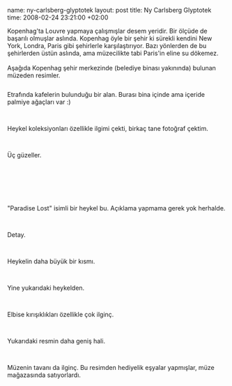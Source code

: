 name: ny-carlsberg-glyptotek
layout: post
title: Ny Carlsberg Glyptotek
time: 2008-02-24 23:21:00 +02:00

Kopenhag'ta Louvre yapmaya çalışmışlar desem yeridir. Bir ölçüde de başarılı olmuşlar aslında. Kopenhag öyle bir şehir ki sürekli kendini New York, Londra, Paris gibi şehirlerle karşılaştırıyor. Bazı yönlerden de bu şehirlerden üstün aslında, ama müzecilikte tabi Paris'in eline su dökemez.<br /><br />Aşağıda Kopenhag şehir merkezinde (belediye binası yakınında) bulunan müzeden resimler.<br /><br /><a href="http://4.bp.blogspot.com/_AZvuJ9kmERM/R8HhAVxD0xI/AAAAAAAAAio/LzmeCC0I8Us/s1600-h/dscn9023.jpg"><img style="margin: 0px auto 10px; display: block; text-align: center; cursor: pointer;" src="http://4.bp.blogspot.com/_AZvuJ9kmERM/R8HhAVxD0xI/AAAAAAAAAio/LzmeCC0I8Us/s400/dscn9023.jpg" alt="" id="BLOGGER_PHOTO_ID_5170661243157205778" border="0" /></a>Etrafında kafelerin bulunduğu bir alan. Burası bina içinde ama içeride palmiye ağaçları var :)<br /><br /><br /><a href="http://4.bp.blogspot.com/_AZvuJ9kmERM/R8HhBVxD0yI/AAAAAAAAAiw/omRsLGR71bE/s1600-h/dscn9026.jpg"><img style="margin: 0px auto 10px; display: block; text-align: center; cursor: pointer;" src="http://4.bp.blogspot.com/_AZvuJ9kmERM/R8HhBVxD0yI/AAAAAAAAAiw/omRsLGR71bE/s400/dscn9026.jpg" alt="" id="BLOGGER_PHOTO_ID_5170661260337074978" border="0" /></a>Heykel koleksiyonları özellikle ilgimi çekti, birkaç tane fotoğraf çektim.<br /><br /><br /><a href="http://3.bp.blogspot.com/_AZvuJ9kmERM/R8HhCFxD0zI/AAAAAAAAAi4/6S2HVy9WzL0/s1600-h/dscn9028.jpg"><img style="margin: 0px auto 10px; display: block; text-align: center; cursor: pointer;" src="http://3.bp.blogspot.com/_AZvuJ9kmERM/R8HhCFxD0zI/AAAAAAAAAi4/6S2HVy9WzL0/s400/dscn9028.jpg" alt="" id="BLOGGER_PHOTO_ID_5170661273221976882" border="0" /></a>Üç güzeller.<br /><br /><br /><a href="http://4.bp.blogspot.com/_AZvuJ9kmERM/R8HhCVxD00I/AAAAAAAAAjA/QjGbNTGvfUU/s1600-h/dscn9032.jpg"><img style="margin: 0px auto 10px; display: block; text-align: center; cursor: pointer;" src="http://4.bp.blogspot.com/_AZvuJ9kmERM/R8HhCVxD00I/AAAAAAAAAjA/QjGbNTGvfUU/s400/dscn9032.jpg" alt="" id="BLOGGER_PHOTO_ID_5170661277516944194" border="0" /></a><br /><br /><br /><a href="http://2.bp.blogspot.com/_AZvuJ9kmERM/R8HhC1xD01I/AAAAAAAAAjI/R7ptOGZTQvI/s1600-h/dscn9036.jpg"><img style="margin: 0px auto 10px; display: block; text-align: center; cursor: pointer;" src="http://2.bp.blogspot.com/_AZvuJ9kmERM/R8HhC1xD01I/AAAAAAAAAjI/R7ptOGZTQvI/s400/dscn9036.jpg" alt="" id="BLOGGER_PHOTO_ID_5170661286106878802" border="0" /></a>"Paradise Lost" isimli bir heykel bu. Açıklama yapmama gerek yok herhalde.<br /><br /><br /><a href="http://2.bp.blogspot.com/_AZvuJ9kmERM/R8Hhl1xD02I/AAAAAAAAAjQ/wfrJ4B7_8Ls/s1600-h/dscn9037.jpg"><img style="margin: 0px auto 10px; display: block; text-align: center; cursor: pointer;" src="http://2.bp.blogspot.com/_AZvuJ9kmERM/R8Hhl1xD02I/AAAAAAAAAjQ/wfrJ4B7_8Ls/s400/dscn9037.jpg" alt="" id="BLOGGER_PHOTO_ID_5170661887402300258" border="0" /></a>Detay.<br /><br /><br /><a href="http://4.bp.blogspot.com/_AZvuJ9kmERM/R8HhmVxD03I/AAAAAAAAAjY/_HuxP5Ki0TQ/s1600-h/dscn9038.jpg"><img style="margin: 0px auto 10px; display: block; text-align: center; cursor: pointer;" src="http://4.bp.blogspot.com/_AZvuJ9kmERM/R8HhmVxD03I/AAAAAAAAAjY/_HuxP5Ki0TQ/s400/dscn9038.jpg" alt="" id="BLOGGER_PHOTO_ID_5170661895992234866" border="0" /></a>Heykelin daha büyük bir kısmı.<br /><br /><br /><a href="http://1.bp.blogspot.com/_AZvuJ9kmERM/R8HhmlxD04I/AAAAAAAAAjg/EW6FlGysuQQ/s1600-h/dscn9039.jpg"><img style="margin: 0px auto 10px; display: block; text-align: center; cursor: pointer;" src="http://1.bp.blogspot.com/_AZvuJ9kmERM/R8HhmlxD04I/AAAAAAAAAjg/EW6FlGysuQQ/s400/dscn9039.jpg" alt="" id="BLOGGER_PHOTO_ID_5170661900287202178" border="0" /></a>Yine yukarıdaki heykelden.<br /><br /><br /><a href="http://3.bp.blogspot.com/_AZvuJ9kmERM/R8HhnFxD05I/AAAAAAAAAjo/pvhj-bU7doY/s1600-h/dscn9040.jpg"><img style="margin: 0px auto 10px; display: block; text-align: center; cursor: pointer;" src="http://3.bp.blogspot.com/_AZvuJ9kmERM/R8HhnFxD05I/AAAAAAAAAjo/pvhj-bU7doY/s400/dscn9040.jpg" alt="" id="BLOGGER_PHOTO_ID_5170661908877136786" border="0" /></a>Elbise kırışıklıkları özellikle çok ilginç.<br /><br /><br /><a href="http://1.bp.blogspot.com/_AZvuJ9kmERM/R8HhnlxD06I/AAAAAAAAAjw/igLpqUBhJqw/s1600-h/dscn9041.jpg"><img style="margin: 0px auto 10px; display: block; text-align: center; cursor: pointer;" src="http://1.bp.blogspot.com/_AZvuJ9kmERM/R8HhnlxD06I/AAAAAAAAAjw/igLpqUBhJqw/s400/dscn9041.jpg" alt="" id="BLOGGER_PHOTO_ID_5170661917467071394" border="0" /></a>Yukarıdaki resmin daha geniş hali.<br /><br /><br /><a href="http://1.bp.blogspot.com/_AZvuJ9kmERM/R8Hh8lxD08I/AAAAAAAAAkA/rFilE4fKKgQ/s1600-h/dscn9044.jpg"><img style="margin: 0px auto 10px; display: block; text-align: center; cursor: pointer;" src="http://1.bp.blogspot.com/_AZvuJ9kmERM/R8Hh8lxD08I/AAAAAAAAAkA/rFilE4fKKgQ/s400/dscn9044.jpg" alt="" id="BLOGGER_PHOTO_ID_5170662278244324290" border="0" /></a>Müzenin tavanı da ilginç. Bu resimden hediyelik eşyalar yapmışlar, müze mağazasında satıyorlardı.
